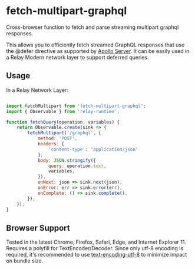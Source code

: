 # fetch-multipart-graphql
Cross-browser function to fetch and parse streaming multipart graphql responses.

This allows you to efficiently fetch streamed GraphQL responses that use the @defer directive as supported by [Apollo Server](https://blog.apollographql.com/introducing-defer-in-apollo-server-f6797c4e9d6e). It can be easily used in a Relay Modern network layer to support deferred queries.

## Usage

In a Relay Network Layer:

```javascript

import fetchMultipart from 'fetch-multipart-graphql';
import { Observable } from 'relay-runtime';

function fetchQuery(operation, variables) {
    return Observable.create(sink => {
        fetchMultipart('/graphql', {
            method: 'POST',
            headers: {
                'content-type': 'application/json'
            },
            body: JSON.stringify({
                query: operation.text,
                variables,
            }),
            onNext: json => sink.next(json),
            onError: err => sink.error(err),
            onComplete: () => sink.complete(),
        });
    });
}

```

## Browser Support

Tested in the latest Chrome, Firefox, Safari, Edge, and Internet Explorer 11. Requires a polyfill for TextEncoder/Decoder. Since only utf-8 encoding is required, it's recommended to use [text-encoding-utf-8](https://www.npmjs.com/package/text-encoding-utf-8) to minimize impact on bundle size.
